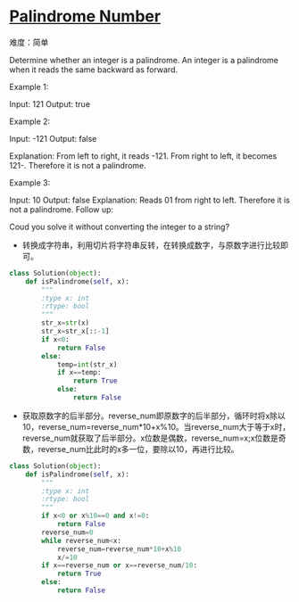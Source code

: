 # [Palindrome Number](https://leetcode-cn.com/problems/palindrome-number/)

难度：简单

Determine whether an integer is a palindrome. An integer is a palindrome when it reads the same backward as forward.

Example 1:

Input: 121
Output: true 

Example 2:

Input: -121
Output: false

Explanation: From left to right, it reads -121. From right to left, it becomes 121-. Therefore it is not a palindrome.

Example 3:

Input: 10
Output: false
Explanation: Reads 01 from right to left. Therefore it is not a palindrome.
Follow up:

Coud you solve it without converting the integer to a string?

- 转换成字符串，利用切片将字符串反转，在转换成数字，与原数字进行比较即可。

```python
class Solution(object):
    def isPalindrome(self, x):
        """
        :type x: int
        :rtype: bool
        """
        str_x=str(x)
        str_x=str_x[::-1]
        if x<0:
            return False
        else:
            temp=int(str_x)
            if x==temp:
                return True
            else:
                return False
```

- 获取原数字的后半部分。reverse_num即原数字的后半部分，循环时将x除以10，reverse_num=reverse_num*10+x%10。当reverse_num大于等于x时，reverse_num就获取了后半部分。x位数是偶数，reverse_num=x;x位数是奇数，reverse_num比此时的x多一位，要除以10，再进行比较。

```python
class Solution(object):
    def isPalindrome(self, x):
        """
        :type x: int
        :rtype: bool
        """
        if x<0 or x%10==0 and x!=0:
            return False
        reverse_num=0
        while reverse_num<x:
            reverse_num=reverse_num*10+x%10
            x/=10
        if x==reverse_num or x==reverse_num/10:
            return True
        else:
            return False
```

